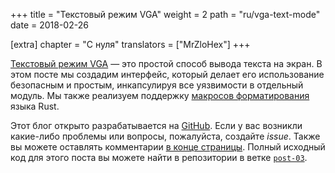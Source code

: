 +++
title = "Текстовый режим VGA"
weight = 2
path = "ru/vga-text-mode"
date = 2018-02-26

[extra]
chapter = "С нуля"
translators = ["MrZloHex"]
+++

[Текстовый режим VGA][VGA text mode] &mdash; это простой способ вывода текста на экран. В этом посте мы создадим интерфейс, который делает его использование безопасным и простым, инкапсулируя все уязвимости в отдельный модуль. Мы также реализуем поддержку [макросов форматирования][formatting macros] языка Rust.

[VGA text mode]: https://en.wikipedia.org/wiki/VGA-compatible_text_mode
[formatting macros]: https://doc.rust-lang.org/std/fmt/#related-macros

<!-- more -->

Этот блог открыто разрабатывается на [GitHub]. Если у вас возникли какие-либо проблемы или вопросы, пожалуйста, создайте _issue_. Также вы можете оставлять комментарии [в конце страницы][at the bottom]. Полный исходный код для этого поста вы можете найти в репозитории в ветке [`post-03`][post branch].

[GitHub]: https://github.com/phil-opp/blog_os
[at the bottom]: #comments
[post branch]: https://github.com/phil-opp/blog_os/tree/post-03

<!-- toc -->